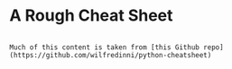 # A Rough Cheat Sheet

```{tableofcontents}

```

```{note}
Much of this content is taken from [this Github repo](https://github.com/wilfredinni/python-cheatsheet)
```
